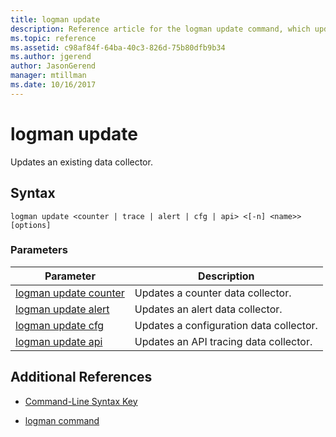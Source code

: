 ```yaml
---
title: logman update
description: Reference article for the logman update command, which updates an existing data collector.
ms.topic: reference
ms.assetid: c98af84f-64ba-40c3-826d-75b80dfb9b34
ms.author: jgerend
author: JasonGerend
manager: mtillman
ms.date: 10/16/2017
---
```


# logman update

Updates an existing data collector.

## Syntax

```
logman update <counter | trace | alert | cfg | api> <[-n] <name>> [options]
```

### Parameters

| Parameter | Description |
| ---------| ----------- |
| [logman update counter](logman-update-counter.md) | Updates a counter data collector. |
| [logman update alert](logman-update-alert.md) | Updates an alert data collector. |
| [logman update cfg](logman-update-cfg.md) | Updates a configuration data collector. |
| [logman update api](logman-update-api.md) | Updates an API tracing data collector. |

## Additional References

- [Command-Line Syntax Key](command-line-syntax-key.md)

- [logman command](logman.md)
